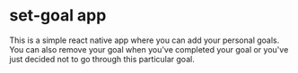 # set-goal app
This is a simple react native app where you can add your personal goals. You can also remove your goal when you've completed your goal or you've just decided not to go through this particular goal.
